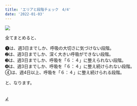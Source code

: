 ```yaml
---
title: 'エリアと段階チェック　4/4'
date: '2022-01-03'
---
```

![](/images/a_05.jpg)

全てまとめると、

➊は、週3日までしか、呼吸の大切さに気づけない段階。  
➋は、週3日までしか、深く大きい呼吸ができない段階。  
➌は、週3日までしか、呼吸を「６：４」に整えられない段階。  
➍は、週3日までしか、呼吸を「６：４」に整え続けられない段階。  
④は、週4日以上、呼吸を「６：４」に整え続けられる段階。  

と、なります。

　  
[ ↲ ](https://01234567890.thebase.in/about)

